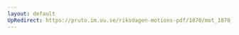 ```yaml
---
layout: default
UpRedirect: https://pruto.im.uu.se/riksdagen-motions-pdf/1870/mot_1870__ak__56/mot_1870__ak__56-001.pdf
---
```

